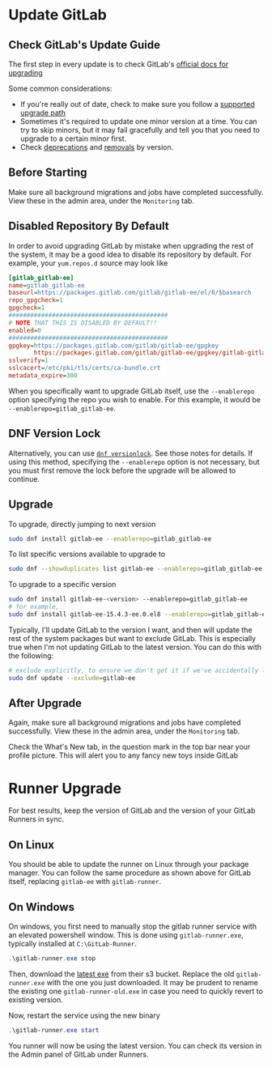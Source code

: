 # Update GitLab

## Check GitLab's Update Guide

The first step in every update is to check GitLab's [official docs for upgrading](https://docs.gitlab.com/ee/update/package/)

Some common considerations:

- If you're really out of date, check to make sure you follow a [supported upgrade path](https://docs.gitlab.com/ee/update/index.html#upgrade-paths)
- Sometimes it's required to update one minor version at a time. You can try to skip minors, but it may fail gracefully and tell you that you need to upgrade to a certain minor first.
- Check [deprecations](https://docs.gitlab.com/ee/update/deprecations.html) and [removals](https://docs.gitlab.com/ee/update/removals.html) by version.

## Before Starting

Make sure all background migrations and jobs have completed successfully. View these in the admin area, under the `Monitoring` tab.

## Disabled Repository By Default

In order to avoid upgrading GitLab by mistake when upgrading the rest of the system, it may be a good idea to disable its repository by default. For example, your `yum.repos.d` source may look like

```ini
[gitlab_gitlab-ee]
name=gitlab_gitlab-ee
baseurl=https://packages.gitlab.com/gitlab/gitlab-ee/el/8/$basearch
repo_gpgcheck=1
gpgcheck=1
############################################
# NOTE THAT THIS IS DISABLED BY DEFAULT!!
enabled=0
############################################
gpgkey=https://packages.gitlab.com/gitlab/gitlab-ee/gpgkey
       https://packages.gitlab.com/gitlab/gitlab-ee/gpgkey/gitlab-gitlab-ee-3D645A26AB9FBD22.pub.gpg
sslverify=1
sslcacert=/etc/pki/tls/certs/ca-bundle.crt
metadata_expire=300
```

When you specifically want to upgrade GitLab itself, use the `--enablerepo` option specifying the repo you wish to enable. For this example, it would be `--enablerepo=gitlab_gitlab-ee`.

## DNF Version Lock

Alternatively, you can use [`dnf versionlock`](../dnf/dnf_pinning.md). See those notes for details. If using this method, specifying the `--enablerepo` option is not necessary, but you must first remove the lock before the upgrade will be allowed to continue.

## Upgrade

To upgrade, directly jumping to next version

```bash
sudo dnf install gitlab-ee --enablerepo=gitlab_gitlab-ee
```

To list specific versions available to upgrade to

```bash
sudo dnf --showduplicates list gitlab-ee --enablerepo=gitlab_gitlab-ee
```

To upgrade to a specific version

```bash
sudo dnf install gitlab-ee-<version> --enablerepo=gitlab_gitlab-ee
# for example,
sudo dnf install gitlab-ee-15.4.3-ee.0.el8 --enablerepo=gitlab_gitlab-ee
```

Typically, I'll update GitLab to the version I want, and then will update the rest of the system packages but want to exclude GitLab. This is especially true when I'm not updating GitLab to the latest version. You can do this with the following:

```bash
# exclude explicitly, to ensure we don't get it if we've accidentally left the repo enabled
sudo dnf update --exclude=gitlab-ee
```

## After Upgrade

Again, make sure all background migrations and jobs have completed successfully. View these in the admin area, under the `Monitoring` tab.

Check the What's New tab, in the question mark in the top bar near your profile picture. This will alert you to any fancy new toys inside GitLab

# Runner Upgrade

For best results, keep the version of GitLab and the version of your GitLab Runners in sync.

## On Linux

You should be able to update the runner on Linux through your package manager. You can follow the same procedure as shown above for GitLab itself, replacing `gitlab-ee` with `gitlab-runner`.

## On Windows

On windows, you first need to manually stop the gitlab runner service with an elevated powershell window. This is done using `gitlab-runner.exe`, typically installed at `C:\GitLab-Runner`.

```powershell
.\gitlab-runner.exe stop
```

Then, download the [latest exe](https://gitlab-runner-downloads.s3.amazonaws.com/latest/binaries/gitlab-runner-windows-amd64.exe) from their s3 bucket. Replace the old `gitlab-runner.exe` with the one you just downloaded. It may be prudent to rename the existing one `gitlab-runner-old.exe` in case you need to quickly revert to existing version.

Now, restart the service using the new binary

```powershell
.\gitlab-runner.exe start
```

You runner will now be using the latest version. You can check its version in the Admin panel of GitLab under Runners.
